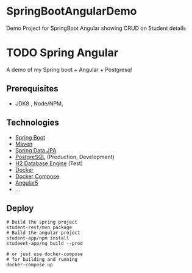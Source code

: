 # SpringBootAngularDemo
Demo Project for SpringBoot Angular showing CRUD on Student details
# TODO Spring Angular

A demo of my Spring boot + Angular + Postgresql
## Prerequisites
* JDK8 , Node/NPM, 
## Technologies

* [Spring Boot](http://projects.spring.io/spring-boot/)
* [Maven](http://maven.apache.org/)
* [Spring Data JPA](http://projects.spring.io/spring-data-jpa/)
* [PostgreSQL](http://www.postgresql.org/) (Production, Development)
* [H2 Database Engine](http://www.h2database.com/) (Test)
* [Docker](https://www.docker.com/)
* [Docker Compose](https://docs.docker.com/compose/)
* [Angular5](https://angular.io/)
* ...

## Deploy

```
# Build the spring project
student-rest/mvn package
# Build the angular project
student-app/npm install
studeent-app/ng build --prod

# or just use docker-compose
# for building and running
docker-compose up
